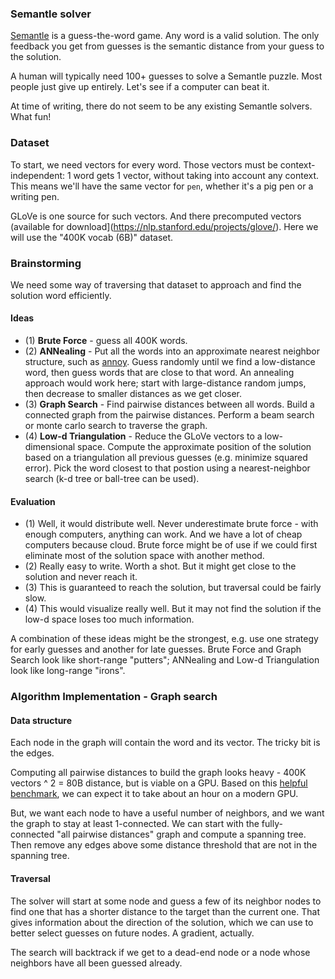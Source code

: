 ### Semantle solver

[Semantle](https://semantle.novalis.org/) is a guess-the-word game. Any word is a valid solution. The only feedback
you get from guesses is the semantic distance from your guess to the solution.

A human will typically need 100+ guesses to solve a Semantle puzzle. Most people just give up entirely. Let's see
if a computer can beat it.

At time of writing, there do not seem to be any existing Semantle solvers. What fun!

### Dataset

To start, we need vectors for every word. Those vectors must be context-independent: 1 word gets 1 vector, without
taking into account any context. This means we'll have the same vector for `pen`, whether it's a pig pen or a writing 
pen.

GLoVe is one source for such vectors. And there precomputed vectors
(available for download](https://nlp.stanford.edu/projects/glove/). Here we will use the "400K vocab (6B)" dataset.

### Brainstorming

We need some way of traversing that dataset to approach and find the solution word efficiently.

#### Ideas

- (1) **Brute Force** - guess all 400K words.
- (2) **ANNealing** - Put all the words into an approximate nearest neighbor structure, such as [annoy](https://github.com/spotify/annoy).
Guess randomly until we find a low-distance word, then guess words that are close to that word. An annealing
approach would work here; start with large-distance random jumps, then decrease to smaller distances
as we get closer.
- (3) **Graph Search** - Find pairwise distances between all words. Build a connected graph from the pairwise distances. 
Perform a beam search or monte carlo search to traverse the graph.
- (4) **Low-d Triangulation** - Reduce the GLoVe vectors to a low-dimensional space. Compute the approximate position of the solution based on a 
triangulation all previous guesses (e.g. minimize squared error). Pick the word closest to that postion using
a nearest-neighbor search (k-d tree or ball-tree can be used). 

#### Evaluation

- (1) Well, it would distribute well. Never underestimate brute force - with enough computers, anything can work. And
we have a lot of cheap computers because cloud. Brute force might be of use if we could first eliminate most of the
solution space with another method.
- (2) Really easy to write. Worth a shot. But it might get close to the solution and never reach it.
- (3) This is guaranteed to reach the solution, but traversal could be fairly slow. 
- (4) This would visualize really well. But it may not find the solution if the low-d space loses too much information.

A combination of these ideas might be the strongest, e.g. use one strategy for early guesses and another for late
guesses. Brute Force and Graph Search look like short-range "putters"; ANNealing and Low-d Triangulation look like
long-range "irons".

### Algorithm Implementation - Graph search

#### Data structure

Each node in the graph will contain the word and its vector. The tricky bit is the edges. 

Computing all pairwise distances to build the graph looks heavy - 400K vectors ^ 2 = 80B distance, but is viable on a 
GPU. Based on this [helpful benchmark](https://github.com/ekvall93/distanceMatrixGPU), we can expect it to take about an hour 
on a modern GPU.

But, we want each node to have a useful number of neighbors, and we want the graph to stay at least 1-connected. 
We can start with the fully-connected "all pairwise distances" graph and compute a spanning tree. Then remove
any edges above some distance threshold that are not in the spanning tree.


#### Traversal

The solver will start at some node and guess a few of its neighbor nodes to find one that has a shorter distance to
the target than the current one. That gives information about the direction of the solution, which we can use to 
better select guesses on future nodes. A gradient, actually. 

The search will backtrack if we get to a dead-end node or a node whose neighbors have all been guessed already.
